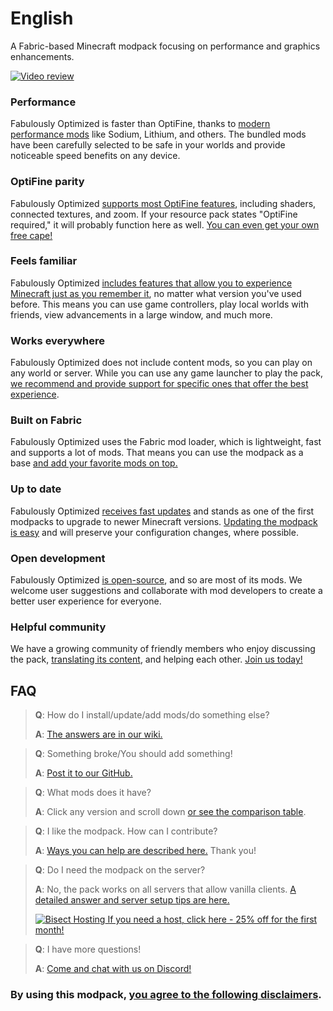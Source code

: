 # English

A Fabric-based Minecraft modpack focusing on performance and graphics enhancements.

[![Video review](https://img.youtube.com/vi/bb8G9X5Q_4I/hqdefault.jpg)](https://www.youtube.com/watch?v=bb8G9X5Q_4I)

### Performance

Fabulously Optimized is faster than OptiFine, thanks to [modern performance mods][1] like Sodium, Lithium, and others. The bundled mods have been carefully selected to be safe in your worlds and provide noticeable speed benefits on any device.

### OptiFine parity

Fabulously Optimized [supports most OptiFine features][2], including shaders, connected textures, and zoom. If your resource pack states "OptiFine required," it will probably function here as well. [You can even get your own free cape!][3]

### Feels familiar

Fabulously Optimized [includes features that allow you to experience Minecraft just as you remember it][4], no matter what version you've used before. This means you can use game controllers, play local worlds with friends, view advancements in a large window, and much more. 

### Works everywhere

Fabulously Optimized does not include content mods, so you can play on any world or server. While you can use any game launcher to play the pack, [we recommend and provide support for specific ones that offer the best experience][5].

### Built on Fabric

Fabulously Optimized uses the Fabric mod loader, which is lightweight, fast and supports a lot of mods. That means you can use the modpack as a base [and add your favorite mods on top.][6]

### Up to date

Fabulously Optimized [receives fast updates][5] and stands as one of the first modpacks to upgrade to newer Minecraft versions. [Updating the modpack is easy][7] and will preserve your configuration changes, where possible.

### Open development

Fabulously Optimized [is open-source][8], and so are most of its mods. We welcome user suggestions and collaborate with mod developers to create a better user experience for everyone.

### Helpful community

We have a growing community of friendly members who enjoy discussing the pack, [translating its content][9], and helping each other. [Join us today!][10]

## FAQ

> **Q**: How do I install/update/add mods/do something else?
> 
> **A**: [The answers are in our wiki.][11]


> **Q**: Something broke/You should add something!
> 
> **A**: [Post it to our GitHub.][8]


> **Q**: What mods does it have?
> 
> **A**: Click any version and scroll down [or see the comparison table][12].


> **Q**: I like the modpack. How can I contribute?
> 
> **A**: [Ways you can help are described here.][13] Thank you!


> **Q**: Do I need the modpack on the server?
> 
> **A**: No, the pack works on all servers that allow vanilla clients. [A detailed answer and server setup tips are here.][14]
> 
> [![Bisect Hosting](https://i.ibb.co/gr9mSxW/image.png) If you need a host, click here - 25% off for the first month!][15]


> **Q**: I have more questions!
> 
> **A**: [Come and chat with us on Discord!][10]

### By using this modpack, [you agree to the following disclaimers][15].

[1]: https://github.com/Fabulously-Optimized/fabulously-optimized/blob/main/INCLUDED-MODS.md#smooth
[2]: https://fabulously-optimized.gitbook.io/modpack/readme/give-up-optifine
[3]: https://fabulously-optimized.gitbook.io/modpack/readme/free-cape
[4]: https://github.com/Fabulously-Optimized/fabulously-optimized/blob/main/INCLUDED-MODS.md#functional
[5]: https://github.com/Fabulously-Optimized/fabulously-optimized#downloads
[6]: https://fabulously-optimized.gitbook.io/modpack/readme/adding-more-mods
[7]: https://fabulously-optimized.gitbook.io/modpack/readme/update-instructions
[8]: https://github.com/Fabulously-Optimized/fabulously-optimized
[9]: https://fabulously-optimized.gitbook.io/modpack/readme/language-support
[10]: https://fabulously-optimized.github.io/discord
[11]: https://fabulously-optimized.gitbook.io/modpack
[12]: https://github.com/Fabulously-Optimized/fabulously-optimized/blob/main/INCLUDED-MODS.md
[13]: https://github.com/Fabulously-Optimized/fabulously-optimized/blob/main/CONTRIBUTING.md
[14]: https://fabulously-optimized.gitbook.io/modpack/readme/server-setup
[15]: https://www.bisecthosting.com/clients/aff.php?aff=2604
[16]: https://github.com/Fabulously-Optimized/fabulously-optimized#disclaimers
